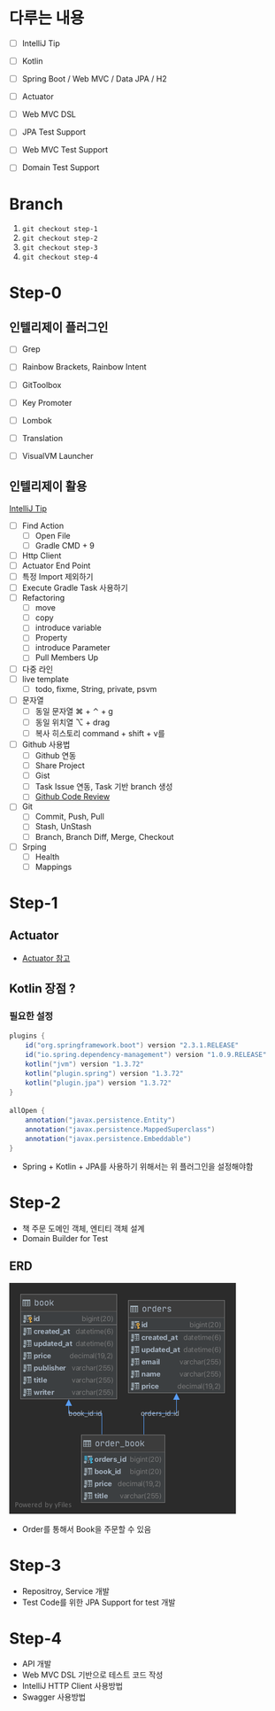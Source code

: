 
# 다루는 내용
* [ ] IntelliJ Tip
* [ ] Kotlin
* [ ] Spring Boot / Web MVC / Data JPA / H2
* [ ] Actuator
* [ ] Web MVC DSL
* [ ] JPA Test Support
* [ ] Web MVC Test Support
* [ ] Domain Test Support


# Branch
1. `git checkout step-1`
2. `git checkout step-2 `
3. `git checkout step-3`
4. `git checkout step-4`


# Step-0

## 인텔리제이 플러그인
* [ ] Grep
* [ ] Rainbow Brackets, Rainbow Intent
* [ ] GitToolbox
* [ ] Key Promoter
* [ ] Lombok
* [ ] Translation
* [ ] VisualVM Launcher


## 인텔리제이 활용

[IntelliJ Tip](https://github.com/cheese10yun/IntelliJ)

* [ ] Find Action
  * [ ] Open File
  * [ ] Gradle CMD + 9
* [ ] Http Client
* [ ] Actuator End Point
* [ ] 특정 Import 제외하기
* [ ] Execute Gradle Task 사용하기
* [ ] Refactoring
    * [ ] move
    * [ ] copy
    * [ ] introduce variable
    * [ ] Property
    * [ ] introduce Parameter
    * [ ] Pull Members Up
* [ ] 다중 라인
* [ ] live template
    * [ ] todo, fixme, String, private, psvm
* [ ] 문자열
    * [ ] 동일 문자열 ⌘ + ⌃ + g
    * [ ] 동일 위치열 ⌥ + drag
    * [ ] 복사 히스토리 command + shift + v를
* [ ] Github 사용법
    * [ ] Github 연동
    * [ ] Share Project
    * [ ] Gist
    * [ ] Task Issue 연동, Task 기반 branch 생성
    * [ ] [Github Code Review](https://cheese10yun.github.io/intellij-code-review/)
* [ ] Git
    * [ ] Commit, Push, Pull
    * [ ] Stash, UnStash
    * [ ] Branch, Branch Diff, Merge, Checkout
* [ ] Srping
  * [ ] Health
  * [ ] Mappings

# Step-1

## Actuator
* [Actuator 참고](https://github.com/cheese10yun/blog-sample/tree/master/actuator)

## Kotlin 장점 ?

### 필요한 설정

```gradle
plugins {
    id("org.springframework.boot") version "2.3.1.RELEASE"
    id("io.spring.dependency-management") version "1.0.9.RELEASE"
    kotlin("jvm") version "1.3.72"
    kotlin("plugin.spring") version "1.3.72"
    kotlin("plugin.jpa") version "1.3.72"
}

allOpen {
    annotation("javax.persistence.Entity")
    annotation("javax.persistence.MappedSuperclass")
    annotation("javax.persistence.Embeddable")
}
```
* Spring + Kotlin + JPA를 사용하기 위해서는 위 플러그인을 설정해야함


# Step-2
* 책 주문 도메인 객체, 엔티티 객체 설계
* Domain Builder for Test

## ERD
![](docs/book.png)

* Order를 통해서 Book을 주문할 수 있음

# Step-3
* Repositroy, Service 개발
* Test Code를 위한 JPA Support for test 개발

# Step-4
* API 개발
* Web MVC DSL 기반으로 테스트 코드 작성
* IntelliJ HTTP Client 사용방법
* Swagger 사용방법